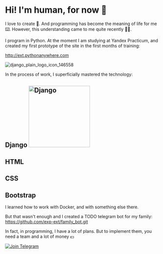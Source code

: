 # Hi! I'm human, for now 👻

I love to create 🤖. 
And programming has become the meaning of life for me ⌨️. 
However, this understanding came to me quite recently 🤷‍♂️.

I program in Python. At the moment I am studying at Yandex Practicum, and created my first prototype of the site in the first months of training:

http://ext.pythonanywhere.com

![django_plain_logo_icon_146558](https://cdn.icon-icons.com/icons2/2415/PNG/512/django_plain_logo_icon_146558.png)


In the process of work, I superficially mastered the technology:
## Django  <img src="https://cdn.icon-icons.com/icons2/2415/PNG/512/django_plain_logo_icon_146558.png" alt="Django" style="width:200px;"/>
## HTML
## CSS
## Bootstrap

I learned how to work with Docker, and with something else there.

But that wasn't enough and I created a TODO telegram bot for my family:
https://github.com/exp-ext/family_bot.git

In fact, in programming, I have a lot of plans. But to implement them, you need a team and a lot of money 💵


[![Join Telegram](https://img.shields.io/badge/My%20Telegram-Join-blue)](https://t.me/Borokin)
